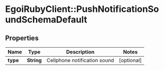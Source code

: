 # EgoiRubyClient::PushNotificationSoundSchemaDefault

## Properties
Name | Type | Description | Notes
------------ | ------------- | ------------- | -------------
**type** | **String** | Cellphone notification sound | [optional] 


